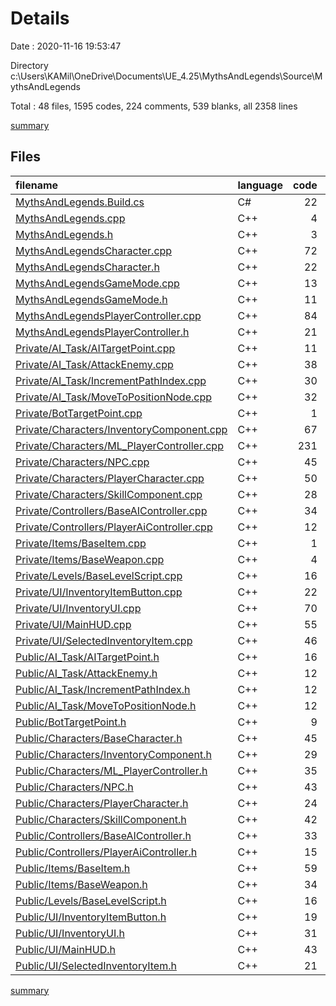 # Details

Date : 2020-11-16 19:53:47

Directory c:\Users\KAMil\OneDrive\Documents\UE_4.25\MythsAndLegends\Source\MythsAndLegends

Total : 48 files,  1595 codes, 224 comments, 539 blanks, all 2358 lines

[summary](results.md)

## Files
| filename | language | code | comment | blank | total |
| :--- | :--- | ---: | ---: | ---: | ---: |
| [MythsAndLegends.Build.cs](/MythsAndLegends.Build.cs) | C# | 22 | 1 | 4 | 27 |
| [MythsAndLegends.cpp](/MythsAndLegends.cpp) | C++ | 4 | 1 | 4 | 9 |
| [MythsAndLegends.h](/MythsAndLegends.h) | C++ | 3 | 1 | 4 | 8 |
| [MythsAndLegendsCharacter.cpp](/MythsAndLegendsCharacter.cpp) | C++ | 72 | 8 | 11 | 91 |
| [MythsAndLegendsCharacter.h](/MythsAndLegendsCharacter.h) | C++ | 22 | 8 | 11 | 41 |
| [MythsAndLegendsGameMode.cpp](/MythsAndLegendsGameMode.cpp) | C++ | 13 | 3 | 3 | 19 |
| [MythsAndLegendsGameMode.h](/MythsAndLegendsGameMode.h) | C++ | 11 | 1 | 8 | 20 |
| [MythsAndLegendsPlayerController.cpp](/MythsAndLegendsPlayerController.cpp) | C++ | 84 | 11 | 18 | 113 |
| [MythsAndLegendsPlayerController.h](/MythsAndLegendsPlayerController.h) | C++ | 21 | 9 | 14 | 44 |
| [Private/AI_Task/AITargetPoint.cpp](/Private/AI_Task/AITargetPoint.cpp) | C++ | 11 | 3 | 11 | 25 |
| [Private/AI_Task/AttackEnemy.cpp](/Private/AI_Task/AttackEnemy.cpp) | C++ | 38 | 1 | 10 | 49 |
| [Private/AI_Task/IncrementPathIndex.cpp](/Private/AI_Task/IncrementPathIndex.cpp) | C++ | 30 | 1 | 11 | 42 |
| [Private/AI_Task/MoveToPositionNode.cpp](/Private/AI_Task/MoveToPositionNode.cpp) | C++ | 32 | 4 | 10 | 46 |
| [Private/BotTargetPoint.cpp](/Private/BotTargetPoint.cpp) | C++ | 1 | 1 | 4 | 6 |
| [Private/Characters/InventoryComponent.cpp](/Private/Characters/InventoryComponent.cpp) | C++ | 67 | 8 | 24 | 99 |
| [Private/Characters/ML_PlayerController.cpp](/Private/Characters/ML_PlayerController.cpp) | C++ | 231 | 38 | 46 | 315 |
| [Private/Characters/NPC.cpp](/Private/Characters/NPC.cpp) | C++ | 45 | 4 | 15 | 64 |
| [Private/Characters/PlayerCharacter.cpp](/Private/Characters/PlayerCharacter.cpp) | C++ | 50 | 5 | 16 | 71 |
| [Private/Characters/SkillComponent.cpp](/Private/Characters/SkillComponent.cpp) | C++ | 28 | 8 | 13 | 49 |
| [Private/Controllers/BaseAIController.cpp](/Private/Controllers/BaseAIController.cpp) | C++ | 34 | 4 | 10 | 48 |
| [Private/Controllers/PlayerAiController.cpp](/Private/Controllers/PlayerAiController.cpp) | C++ | 12 | 1 | 8 | 21 |
| [Private/Items/BaseItem.cpp](/Private/Items/BaseItem.cpp) | C++ | 1 | 2 | 3 | 6 |
| [Private/Items/BaseWeapon.cpp](/Private/Items/BaseWeapon.cpp) | C++ | 4 | 1 | 5 | 10 |
| [Private/Levels/BaseLevelScript.cpp](/Private/Levels/BaseLevelScript.cpp) | C++ | 16 | 1 | 6 | 23 |
| [Private/UI/InventoryItemButton.cpp](/Private/UI/InventoryItemButton.cpp) | C++ | 22 | 1 | 4 | 27 |
| [Private/UI/InventoryUI.cpp](/Private/UI/InventoryUI.cpp) | C++ | 70 | 1 | 10 | 81 |
| [Private/UI/MainHUD.cpp](/Private/UI/MainHUD.cpp) | C++ | 55 | 10 | 17 | 82 |
| [Private/UI/SelectedInventoryItem.cpp](/Private/UI/SelectedInventoryItem.cpp) | C++ | 46 | 1 | 7 | 54 |
| [Public/AI_Task/AITargetPoint.h](/Public/AI_Task/AITargetPoint.h) | C++ | 16 | 2 | 8 | 26 |
| [Public/AI_Task/AttackEnemy.h](/Public/AI_Task/AttackEnemy.h) | C++ | 12 | 4 | 4 | 20 |
| [Public/AI_Task/IncrementPathIndex.h](/Public/AI_Task/IncrementPathIndex.h) | C++ | 12 | 4 | 5 | 21 |
| [Public/AI_Task/MoveToPositionNode.h](/Public/AI_Task/MoveToPositionNode.h) | C++ | 12 | 4 | 5 | 21 |
| [Public/BotTargetPoint.h](/Public/BotTargetPoint.h) | C++ | 9 | 4 | 5 | 18 |
| [Public/Characters/BaseCharacter.h](/Public/Characters/BaseCharacter.h) | C++ | 45 | 2 | 13 | 60 |
| [Public/Characters/InventoryComponent.h](/Public/Characters/InventoryComponent.h) | C++ | 29 | 2 | 16 | 47 |
| [Public/Characters/ML_PlayerController.h](/Public/Characters/ML_PlayerController.h) | C++ | 35 | 8 | 20 | 63 |
| [Public/Characters/NPC.h](/Public/Characters/NPC.h) | C++ | 43 | 1 | 18 | 62 |
| [Public/Characters/PlayerCharacter.h](/Public/Characters/PlayerCharacter.h) | C++ | 24 | 5 | 16 | 45 |
| [Public/Characters/SkillComponent.h](/Public/Characters/SkillComponent.h) | C++ | 42 | 3 | 21 | 66 |
| [Public/Controllers/BaseAIController.h](/Public/Controllers/BaseAIController.h) | C++ | 33 | 5 | 18 | 56 |
| [Public/Controllers/PlayerAiController.h](/Public/Controllers/PlayerAiController.h) | C++ | 15 | 4 | 6 | 25 |
| [Public/Items/BaseItem.h](/Public/Items/BaseItem.h) | C++ | 59 | 6 | 19 | 84 |
| [Public/Items/BaseWeapon.h](/Public/Items/BaseWeapon.h) | C++ | 34 | 4 | 8 | 46 |
| [Public/Levels/BaseLevelScript.h](/Public/Levels/BaseLevelScript.h) | C++ | 16 | 4 | 4 | 24 |
| [Public/UI/InventoryItemButton.h](/Public/UI/InventoryItemButton.h) | C++ | 19 | 4 | 7 | 30 |
| [Public/UI/InventoryUI.h](/Public/UI/InventoryUI.h) | C++ | 31 | 4 | 14 | 49 |
| [Public/UI/MainHUD.h](/Public/UI/MainHUD.h) | C++ | 43 | 12 | 16 | 71 |
| [Public/UI/SelectedInventoryItem.h](/Public/UI/SelectedInventoryItem.h) | C++ | 21 | 4 | 9 | 34 |

[summary](results.md)